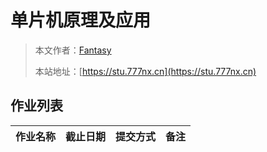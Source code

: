 # 单片机原理及应用

> 本文作者：[Fantasy](https://www.777nx.cn/personal/about/)
>
> 本站地址：[https://stu.777nx.cn](https://stu.777nx.cn)

## 作业列表

| 作业名称 | 截止日期 | 提交方式 | 备注 |
| :------: | :------: | :------: | :--: |
